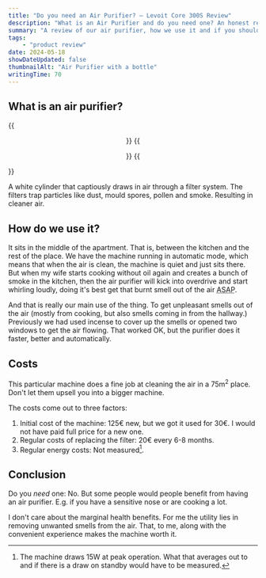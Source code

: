 ```yaml
---
title: "Do you need an Air Purifier? – Levoit Core 300S Review"
description: "What is an Air Purifier and do you need one? An honest review and setup"
summary: "A review of our air purifier, how we use it and if you should get one."
tags:
    - "product review"
date: 2024-05-18
showDateUpdated: false
thumbnailAlt: "Air Purifier with a bottle"
writingTime: 70
---
```


## What is an air purifier?

{{<center class="sm:float-right">}}
    {{<figure src="cover-air-purifier.jpg" alt="Air Purifier with a bottle for scale" class="ml-2 h-52 w-auto">}}
{{</center>}}

A white cylinder that captiously draws in air through a filter system.
The filters trap particles like dust, mould spores, pollen and smoke.
Resulting in cleaner air.

## How do we use it?

It sits in the middle of the apartment.
That is, between the kitchen and the rest of the place.
We have the machine running in automatic mode, which means that when the air is
clean, the machine is quiet and just sits there.
But when my wife starts cooking without oil again and creates a bunch of smoke
in the kitchen, then the air purifier will kick into overdrive and start
whirling loudly, doing it's best get that burnt smell out of the air <abbr title="As soon as possible">ASAP</abbr>.

And that is really our main use of the thing.
To get unpleasant smells out of the air (mostly from cooking, but also smells
coming in from the hallway.)
Previously we had used incense to cover up the smells or opened two windows to
get the air flowing.
That worked OK, but the purifier does it faster, better and automatically.

## Costs

This particular machine does a fine job at cleaning the air in a 75m<sup>2</sup> place.
Don't let them upsell you into a bigger machine.

The costs come out to three factors:
1. Initial cost of the machine: 125€ new, but we got it used for 30€.
    I would not have paid full price for a new one.
2. Regular costs of replacing the filter: 20€ every 6-8 months.
3. Regular energy costs: Not measured[^draw].

[^draw]: The machine draws 15W at peak operation. What that averages out to and
    if there is a draw on standby would have to be measured.

## Conclusion

Do you _need_ one: No.
But some people would people benefit from having an air purifier.
E.g. if you have a sensitive nose or are cooking a lot.

I don't care about the marginal health benefits.
For me the utility lies in removing unwanted smells from the air.
That, to me, along with the convenient experience makes the machine worth it.
